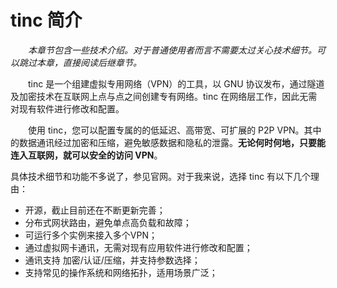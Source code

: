 # tinc 简介

　　*本章节包含一些技术介绍。对于普通使用者而言不需要太过关心技术细节。可以跳过本章，直接阅读后继章节。*



　　tinc 是一个组建虚拟专用网络（VPN）的工具，以 GNU 协议发布，通过隧道及加密技术在互联网上点与点之间创建专有网络。tinc 在网络层工作，因此无需对现有软件进行修改和配置。

　　使用 tinc，您可以配置专属的的低延迟、高带宽、可扩展的 P2P VPN。其中的数据通讯经过加密和压缩，避免敏感数据和隐私的泄露。**无论何时何地，只要能连入互联网，就可以安全的访问  VPN**。



具体技术细节和功能不多说了，参见官网。对于我来说，选择 tinc 有以下几个理由：

- 开源，截止目前还在不断更新完善；
- 分布式网状路由，避免单点高负载和故障；
- 可运行多个实例来接入多个VPN；
- 通过虚拟网卡通讯，无需对现有应用软件进行修改和配置；
- 通讯支持 加密/认证/压缩，并支持参数选择；
- 支持常见的操作系统和网络拓扑，适用场景广泛；

